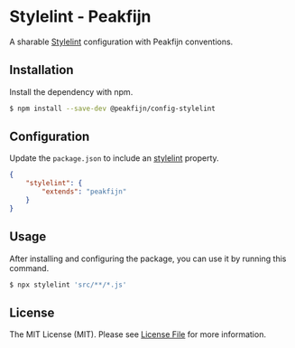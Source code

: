 # Stylelint - Peakfijn

A sharable [Stylelint](https://github.com/stylelint/stylelint) configuration with Peakfijn conventions.

## Installation

Install the dependency with npm.

```bash
$ npm install --save-dev @peakfijn/config-stylelint
```

## Configuration

Update the `package.json` to include an [stylelint](https://github.com/stylelint/stylelint/blob/master/docs/user-guide/configuration.md#loading-the-configuration-object) property.

```json
{
	"stylelint": {
		"extends": "peakfijn"
	}
}
```

## Usage

After installing and configuring the package, you can use it by running this command.

```bash
$ npx stylelint 'src/**/*.js'
```

## License

The MIT License (MIT). Please see [License File](LICENSE.md) for more information.
